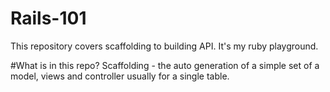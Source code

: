 # Rails-101
This repository covers scaffolding to building API. It's my ruby playground.

#What is in this repo?
Scaffolding -  the auto generation of a simple set of a model, views and controller usually for a single table.
